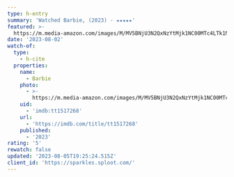 ```yaml
---
type: h-entry
summary: 'Watched Barbie, (2023) - ★★★★★'
featured: >-
  https://m.media-amazon.com/images/M/MV5BNjU3N2QxNzYtMjk1NC00MTc4LTk1NTQtMmUxNTljM2I0NDA5XkEyXkFqcGdeQXVyODE5NzE3OTE@._V1_SX300.jpg
date: '2023-08-02'
watch-of:
  type:
    - h-cite
  properties:
    name:
      - Barbie
    photo:
      - >-
        https://m.media-amazon.com/images/M/MV5BNjU3N2QxNzYtMjk1NC00MTc4LTk1NTQtMmUxNTljM2I0NDA5XkEyXkFqcGdeQXVyODE5NzE3OTE@._V1_SX300.jpg
    uid:
      - 'imdb:tt1517268'
    url:
      - 'https://imdb.com/title/tt1517268'
    published:
      - '2023'
rating: '5'
rewatch: false
updated: '2023-08-05T19:25:24.515Z'
client_id: 'https://sparkles.sploot.com/'
---
```


